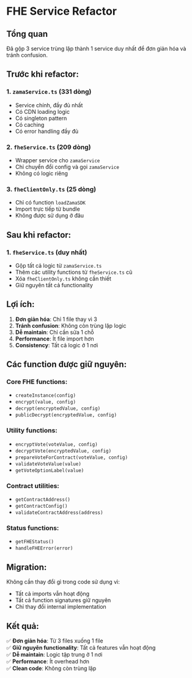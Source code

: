 # FHE Service Refactor

## Tổng quan
Đã gộp 3 service trùng lặp thành 1 service duy nhất để đơn giản hóa và tránh confusion.

## Trước khi refactor:

### 1. `zamaService.ts` (331 dòng)
- Service chính, đầy đủ nhất
- Có CDN loading logic
- Có singleton pattern
- Có caching
- Có error handling đầy đủ

### 2. `fheService.ts` (209 dòng) 
- Wrapper service cho `zamaService`
- Chỉ chuyển đổi config và gọi `zamaService`
- Không có logic riêng

### 3. `fheClientOnly.ts` (25 dòng)
- Chỉ có function `loadZamaSDK`
- Import trực tiếp từ bundle
- Không được sử dụng ở đâu

## Sau khi refactor:

### 1. `fheService.ts` (duy nhất)
- Gộp tất cả logic từ `zamaService.ts`
- Thêm các utility functions từ `fheService.ts` cũ
- Xóa `fheClientOnly.ts` không cần thiết
- Giữ nguyên tất cả functionality

## Lợi ích:

1. **Đơn giản hóa**: Chỉ 1 file thay vì 3
2. **Tránh confusion**: Không còn trùng lặp logic
3. **Dễ maintain**: Chỉ cần sửa 1 chỗ
4. **Performance**: Ít file import hơn
5. **Consistency**: Tất cả logic ở 1 nơi

## Các function được giữ nguyên:

### Core FHE functions:
- `createInstance(config)`
- `encrypt(value, config)`
- `decrypt(encryptedValue, config)`
- `publicDecrypt(encryptedValue, config)`

### Utility functions:
- `encryptVote(voteValue, config)`
- `decryptVote(encryptedValue, config)`
- `prepareVoteForContract(voteValue, config)`
- `validateVoteValue(value)`
- `getVoteOptionLabel(value)`

### Contract utilities:
- `getContractAddress()`
- `getContractConfig()`
- `validateContractAddress(address)`

### Status functions:
- `getFHEStatus()`
- `handleFHEError(error)`

## Migration:

Không cần thay đổi gì trong code sử dụng vì:
- Tất cả imports vẫn hoạt động
- Tất cả function signatures giữ nguyên
- Chỉ thay đổi internal implementation

## Kết quả:

✅ **Đơn giản hóa**: Từ 3 files xuống 1 file  
✅ **Giữ nguyên functionality**: Tất cả features vẫn hoạt động  
✅ **Dễ maintain**: Logic tập trung ở 1 nơi  
✅ **Performance**: Ít overhead hơn  
✅ **Clean code**: Không còn trùng lặp 